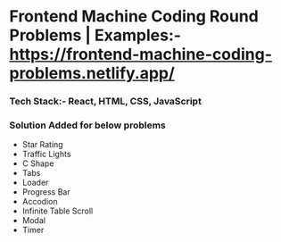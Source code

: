 # Frontend Machine Coding Round Problems | Examples:- https://frontend-machine-coding-problems.netlify.app/

### Tech Stack:- React, HTML, CSS, JavaScript
### Solution Added for below problems 
- Star Rating
- Traffic Lights
- C Shape
- Tabs
- Loader
- Progress Bar
- Accodion
- Infinite Table Scroll
- Modal
- Timer
